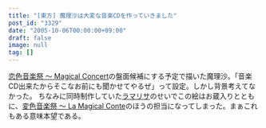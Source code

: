 ```yaml
---
title: "[東方] 魔理沙は大変な音楽CDを作っていきました"
post_id: "3329"
date: "2005-10-06T00:00:00+09:00"
draft: false
image: null
tag: []
---
```



[恋色音楽祭 ～ Magical Concert](http://marisa.kicks-ass.net/)の盤面候補にする予定で描いた魔理沙。「音楽CD出来たからそこなお前にも聞かせてやるぜ」って設定。しかし背景考えてなかった。 ちなみに同時制作していた[ラマリサ](/lamarisa)のせいでこの絵はお蔵入りとともに、[変色音楽祭 ～ La Magical Conte](http://lama.danmaq.com/lamarisa/)のほうの担当になってしまった。まぁこれもある意味本望である。
